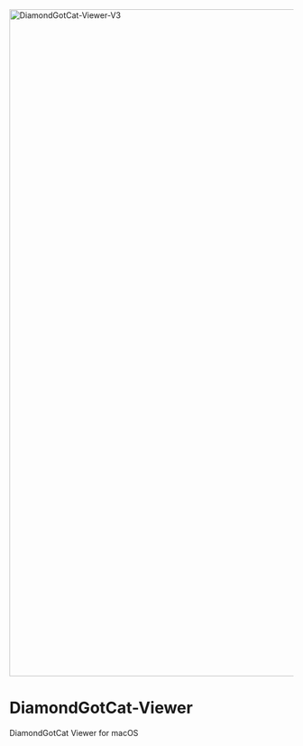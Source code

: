 
<img width="1183" alt="DiamondGotCat-Viewer-V3" src="https://github.com/user-attachments/assets/81928e3c-57b2-487f-ab8b-1ed91112483b" />

# DiamondGotCat-Viewer
DiamondGotCat Viewer for macOS
